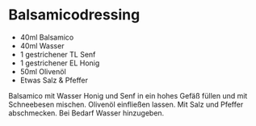 ﻿# Balsamicodressing

- 40ml Balsamico
- 40ml Wasser
- 1 gestrichener TL Senf
- 1 gestrichener EL Honig
- 50ml Olivenöl
- Etwas Salz & Pfeffer

Balsamico mit Wasser Honig und Senf in ein hohes Gefäß füllen und mit Schneebesen mischen.
Olivenöl einfließen lassen.
Mit Salz und Pfeffer abschmecken.
Bei Bedarf Wasser hinzugeben.
